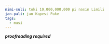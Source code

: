 ```yaml
---
nimi-suli: toki 10,000,000,000 pi nasin Limili
jan-pali: jan Kapesi Pake
tags:
  - musi
---
```

***proofreading required***